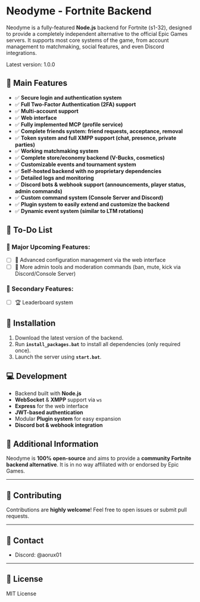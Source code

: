 # Neodyme - Fortnite Backend

Neodyme is a fully-featured **Node.js** backend for Fortnite (s1-32), designed to provide a completely independent alternative to the official Epic Games servers. It supports most core systems of the game, from account management to matchmaking, social features, and even Discord integrations.

Latest version: 1.0.0

## 🎉 Main Features

- ✅ **Secure login and authentication system**
- ✅ **Full Two-Factor Authentication (2FA) support**
- ✅ **Multi-account support**
- ✅ **Web interface**
- ✅ **Fully implemented MCP (profile service)**
- ✅ **Complete friends system: friend requests, acceptance, removal**
- ✅ **Token system and full XMPP support (chat, presence, private parties)**
- ✅ **Working matchmaking system**
- ✅ **Complete store/economy backend (V-Bucks, cosmetics)**
- ✅ **Customizable events and tournament system**
- ✅ **Self-hosted backend with no proprietary dependencies**
- ✅ **Detailed logs and monitoring**
- ✅ **Discord bots & webhook support (announcements, player status, admin commands)**
- ✅ **Custom command system (Console Server and Discord)**
- ✅ **Plugin system to easily extend and customize the backend**
- ✅ **Dynamic event system (similar to LTM rotations)**

## 🚧 To-Do List

### 📌 Major Upcoming Features:
- [ ] 📂 Advanced configuration management via the web interface
- [ ] 🧹 More admin tools and moderation commands (ban, mute, kick via Discord/Console Server)

### 📌 Secondary Features:
- [ ] 🏆 Leaderboard system

## 📁 Installation

1. Download the latest version of the backend.
2. Run **`install_packages.bat`** to install all dependencies (only required once).
3. Launch the server using **`start.bat`**.

## 💻 Development

- Backend built with **Node.js**
- **WebSocket** & **XMPP** support via `ws`
- **Express** for the web interface
- **JWT-based authentication**
- Modular **Plugin system** for easy expansion
- **Discord bot & webhook integration**

## 📜 Additional Information

Neodyme is **100% open-source** and aims to provide a **community Fortnite backend alternative**.
It is in no way affiliated with or endorsed by Epic Games.

---

## 🤝 Contributing

Contributions are **highly welcome**! Feel free to open issues or submit pull requests.

---

## 📢 Contact

- Discord: @aorux01

---

## 📌 License

MIT License

